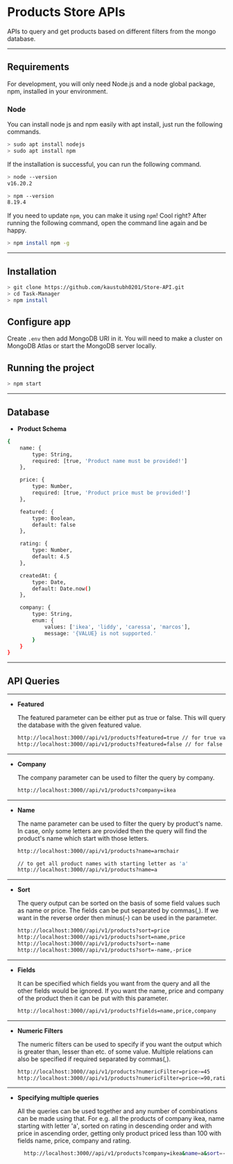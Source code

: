 # Products Store APIs

APIs to query and get products based on different filters from the mongo database.

---
## Requirements

For development, you will only need Node.js and a node global package, npm, installed in your environment.

### Node

You can install node js and npm easily with apt install, just run the following commands.

```sh
> sudo apt install nodejs
> sudo apt install npm
```

If the installation is successful, you can run the following command.
```sh
> node --version
v16.20.2

> npm --version
8.19.4
```

If you need to update `npm`, you can make it using `npm`! Cool right? After running the following command, open the command line again and be happy.
```sh
> npm install npm -g
```
---

## Installation

```sh
> git clone https://github.com/kaustubh0201/Store-API.git
> cd Task-Manager
> npm install
```

## Configure app

Create `.env` then add MongoDB URI in it. You will need to make a cluster on MongoDB Atlas or start the MongoDB server locally.

## Running the project
```sh
> npm start
```

---

## Database

* <b>Product Schema</b>
```sh
{
    name: {
        type: String,
        required: [true, 'Product name must be provided!']
    },

    price: {
        type: Number,
        required: [true, 'Product price must be provided!']
    },

    featured: {
        type: Boolean,
        default: false
    },

    rating: {
        type: Number,
        default: 4.5
    },

    createdAt: {
        type: Date,
        default: Date.now()
    },

    company: {
        type: String,
        enum: {
            values: ['ikea', 'liddy', 'caressa', 'marcos'],
            message: '{VALUE} is not supported.'
        }
    }
}
```

---

## API Queries

---

* <b>Featured</b>
    
    The featured parameter can be either put as true or false. This will query the database with the given featured value.
    ```sh
    http://localhost:3000//api/v1/products?featured=true // for true value
    http://localhost:3000//api/v1/products?featured=false // for false value
    ```

---

* <b>Company</b>
  
  The company parameter can be used to filter the query by company.
    ```sh
    http://localhost:3000//api/v1/products?company=ikea
    ```

---

* <b>Name</b>

  The name parameter can be used to filter the query by product's name. In case, only some letters are provided then
  the query will find the product's name which start with those letters.
    ```sh
    http://localhost:3000//api/v1/products?name=armchair
  
    // to get all product names with starting letter as 'a'
    http://localhost:3000//api/v1/products?name=a 
    ``` 
  
---

* <b>Sort</b>

  The query output can be sorted on the basis of some field values such as name or price. 
  The fields can be put separated by commas(,). If we want in the reverse order then minus(-) can be used in the parameter.
    ```sh
    http://localhost:3000//api/v1/products?sort=price
    http://localhost:3000//api/v1/products?sort=name,price
    http://localhost:3000//api/v1/products?sort=-name
    http://localhost:3000//api/v1/products?sort=-name,-price
    ```

---

* <b>Fields</b>

  It can be specified which fields you want from the query and all the other fields would be ignored. 
  If you want the name, price and company of the product then
  it can be put with this parameter.
    ```sh
    http://localhost:3000//api/v1/products?fields=name,price,company
    ```

---

* <b>Numeric Filters</b>

  The numeric filters can be used to specify if you want the output which is greater than, lesser than etc. of some value.
  Multiple relations can also be specified if required separated by commas(,).
    ```sh
    http://localhost:3000//api/v1/products?numericFilter=price>=45
    http://localhost:3000//api/v1/products?numericFilter=price<=90,rating>4
    ```
  
---

* <b>Specifying multiple queries</b>

  All the queries can be used together and any number of combinations can be made using that. 
  For e.g. all the products of company ikea, name starting with letter 'a', sorted on rating in descending order and 
  with price in ascending order, getting only product priced less than 100 with fields name, price, company and rating.
  ```sh
    http://localhost:3000//api/v1/products?company=ikea&name=a&sort=-rating,price&featured=true&numericFilters=price<100&fields=name,price,company,rating
    ```